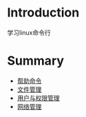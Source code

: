 # Introduction

学习linux命令行

# Summary

* [帮助命令](帮助命令.md)
* [文件管理](文件管理.md)
* [用户与权限管理](用户与权限管理.md)
* [网络管理](网络管理.md)

